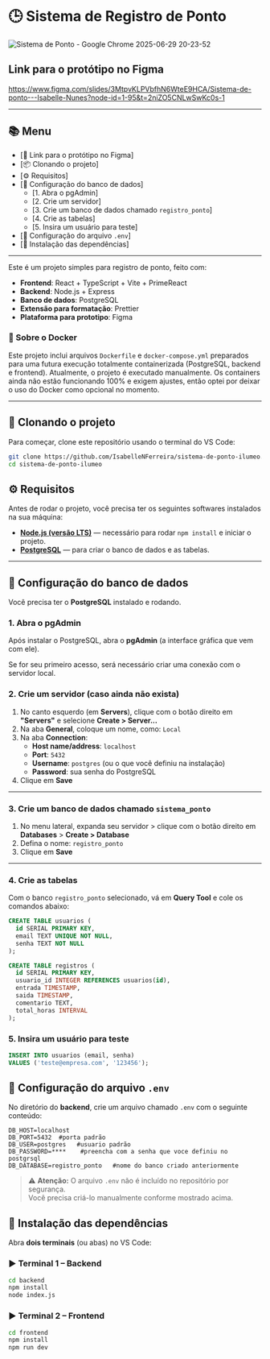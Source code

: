 # 🕒 Sistema de Registro de Ponto

![Sistema de Ponto - Google Chrome 2025-06-29 20-23-52](https://github.com/user-attachments/assets/8c18e995-c13c-4ac1-9b93-3761fe5e3143)

## Link para o protótipo no Figma

https://www.figma.com/slides/3MtpvKLPVbfhN6WteE9HCA/Sistema-de-ponto---Isabelle-Nunes?node-id=1-95&t=2niZO5CNLwSwKc0s-1

---

## 📚 Menu

- [🔗 Link para o protótipo no Figma]
- [📦 Clonando o projeto]
- [⚙️ Requisitos]
- [🐘 Configuração do banco de dados]
  - [1. Abra o pgAdmin]
  - [2. Crie um servidor]
  - [3. Crie um banco de dados chamado `registro_ponto`]
  - [4. Crie as tabelas]
  - [5. Insira um usuário para teste]
- [🔐 Configuração do arquivo `.env`]
- [🧩 Instalação das dependências]

---

Este é um projeto simples para registro de ponto, feito com:

- **Frontend**: React + TypeScript + Vite + PrimeReact  
- **Backend**: Node.js + Express  
- **Banco de dados**: PostgreSQL
- **Extensão para formatação**: Prettier
- **Plataforma para prototipo**: Figma
  
### 🐳 Sobre o Docker

Este projeto inclui arquivos `Dockerfile` e `docker-compose.yml` preparados para uma futura execução totalmente containerizada (PostgreSQL, backend e frontend). Atualmente, o projeto é executado manualmente. Os containers ainda não estão funcionando 100% e exigem ajustes, então optei por deixar o uso do Docker como opcional no momento.

---

## 📁 Clonando o projeto

Para começar, clone este repositório usando o terminal do VS Code:

```bash
git clone https://github.com/IsabelleNFerreira/sistema-de-ponto-ilumeo.git
cd sistema-de-ponto-ilumeo
```

## ⚙️ Requisitos

Antes de rodar o projeto, você precisa ter os seguintes softwares instalados na sua máquina:

- [**Node.js (versão LTS)**](https://nodejs.org/) — necessário para rodar `npm install` e iniciar o projeto.
- [**PostgreSQL**](https://www.postgresql.org/download/) — para criar o banco de dados e as tabelas.

---

## 🐘 Configuração do banco de dados

Você precisa ter o **PostgreSQL** instalado e rodando.

### 1. Abra o pgAdmin

Após instalar o PostgreSQL, abra o **pgAdmin** (a interface gráfica que vem com ele).

Se for seu primeiro acesso, será necessário criar uma conexão com o servidor local.

### 2. Crie um servidor (caso ainda não exista)

1. No canto esquerdo (em **Servers**), clique com o botão direito em **"Servers"** e selecione **Create > Server...**
2. Na aba **General**, coloque um nome, como: `Local`
3. Na aba **Connection**:
   - **Host name/address**: `localhost`
   - **Port**: `5432`
   - **Username**: `postgres` (ou o que você definiu na instalação)
   - **Password**: sua senha do PostgreSQL
4. Clique em **Save**

---

### 3. Crie um banco de dados chamado `sistema_ponto`

1. No menu lateral, expanda seu servidor > clique com o botão direito em **Databases** > **Create > Database**
2. Defina o nome: `registro_ponto`
3. Clique em **Save**

---

### 4. Crie as tabelas

Com o banco `registro_ponto` selecionado, vá em **Query Tool** e cole os comandos abaixo:

```sql
CREATE TABLE usuarios (
  id SERIAL PRIMARY KEY,
  email TEXT UNIQUE NOT NULL,
  senha TEXT NOT NULL
);

CREATE TABLE registros (
  id SERIAL PRIMARY KEY,
  usuario_id INTEGER REFERENCES usuarios(id),
  entrada TIMESTAMP,
  saida TIMESTAMP,
  comentario TEXT,
  total_horas INTERVAL
);
```

### 5. Insira um usuário para teste

```sql
INSERT INTO usuarios (email, senha)
VALUES ('teste@empresa.com', '123456');
```

## 🔐 Configuração do arquivo `.env`

No diretório do **backend**, crie um arquivo chamado `.env` com o seguinte conteúdo:

```env
DB_HOST=localhost
DB_PORT=5432  #porta padrão
DB_USER=postgres   #usuario padrão
DB_PASSWORD=****    #preencha com a senha que voce definiu no postgrsql
DB_DATABASE=registro_ponto   #nome do banco criado anteriormente
```

> ⚠️ **Atenção:** O arquivo `.env` não é incluído no repositório por segurança.  
> Você precisa criá-lo manualmente conforme mostrado acima.

## 🧩 Instalação das dependências

Abra **dois terminais** (ou abas) no VS Code:

### ▶️ Terminal 1 – Backend

```bash
cd backend
npm install
node index.js
```
### ▶️ Terminal 2 – Frontend

```bash
cd frontend
npm install
npm run dev
```
